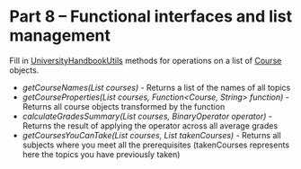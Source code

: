 # Part 8 – Functional interfaces and list management 

Fill in [UniversityHandbookUtils](UniversityHandbookUtils.java) methods for operations on a list of [Course](Course.java) objects.


- *getCourseNames(List<Course> courses)* - Returns a list of the names of all topics
- *getCourseProperties(List<Course> courses, Function<Course, String> function)* - Returns all course objects transformed by the function
- *calculateGradesSummary(List<Course> courses, BinaryOperator<Double> operator)* - Returns the result of applying the operator across all average grades 
- *getCoursesYouCanTake(List<Course> courses, List<Course> takenCourses)* - Returns all subjects where you meet all the prerequisites (takenCourses represents here the topics you have previously taken) 